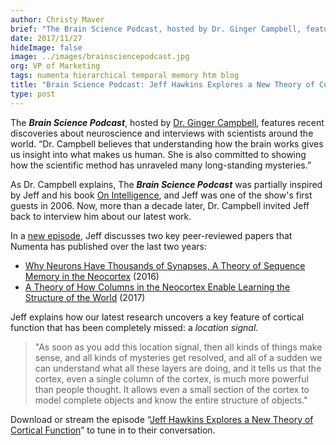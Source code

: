 ```yaml
---
author: Christy Maver
brief: "The Brain Science Podcast, hosted by Dr. Ginger Campbell, features recent discoveries about neuroscience and interviews with scientists around the world. “Dr. Campbell believes that understanding how the brain works gives us insight into what makes us human. She is also committed to showing how the scientific method has unraveled many long-standing mysteries"
date: 2017/11/27
hideImage: false
image: ../images/brainsciencepodcast.jpg
org: VP of Marketing
tags: numenta hierarchical temporal memory htm blog
title: "Brain Science Podcast: Jeff Hawkins Explores a New Theory of Cortical Function"
type: post
---
```


The ***Brain Science Podcast***, hosted by [Dr. Ginger Campbell](http://www.virginiacampbellmd.com/ginger-campbell-md/), features recent discoveries about neuroscience and interviews with scientists around the world.  “Dr. Campbell believes that understanding how the brain works gives us insight into what makes us human. She is also committed to showing how the scientific method has unraveled many long-standing mysteries.”

As Dr. Campbell explains, The ***Brain Science Podcast*** was partially inspired by Jeff and his book [On Intelligence](https://numenta.com/papers-videos-and-more/resources/on-intelligence/), and Jeff was one of the show's first guests in 2006.  Now, more than a decade later, Dr. Campbell invited Jeff back to interview him about our latest work.  

In a [new episode](http://brainsciencepodcast.com/bsp/2017/139-hawkins), Jeff discusses two key peer-reviewed papers that Numenta has published over the last two years:

 - [Why Neurons Have Thousands of Synapses, A Theory of Sequence Memory in the Neocortex](https://numenta.com/papers/why-neurons-have-thousands-of-synapses-theory-of-sequence-memory-in-neocortex/) (2016)
 - [A Theory of How Columns in the Neocortex Enable Learning the Structure of the World](https://numenta.com/papers/a-theory-of-how-columns-in-the-neocortex-enable-learning-the-structure-of-the-world/) (2017)

Jeff explains how our latest research uncovers a key feature of cortical function that has been completely missed: a *location signal*.  

> "As soon as you add this location signal, then all kinds of things
> make sense, and all kinds of mysteries get resolved, and all of a
> sudden we can understand what all these layers are doing, and it tells
> us that the cortex, even a single column of the cortex, is much more
> powerful than people thought.  It allows even a small section of the
> cortex to model complete objects and know the entire structure of
> objects."

Download or stream the episode “[Jeff Hawkins Explores a New Theory of Cortical Function](http://brainsciencepodcast.com/bsp/2017/139-hawkins)” to tune in to their conversation.
